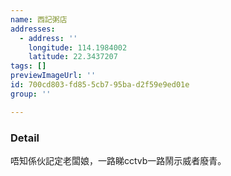 ```yaml
---
name: 西記粥店
addresses:
  - address: ''
    longitude: 114.1984002
    latitude: 22.3437207
tags: []
previewImageUrl: ''
id: 700cd803-fd85-5cb7-95ba-d2f59e9ed01e
group: ''

---
```

### Detail
唔知係伙記定老闆娘，一路睇cctvb一路鬧示威者廢青。
		
